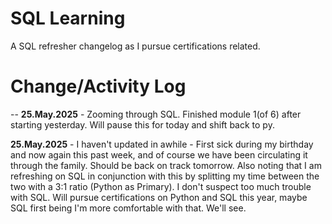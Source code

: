 # SQL Learning

A SQL refresher changelog as I pursue certifications related.

# Change/Activity Log 

--
**25.May.2025** - Zooming through SQL.  Finished module 1(of 6) after starting yesterday.  Will pause this for today and shift back to py.

**25.May.2025** - I haven't updated in awhile - First sick during my birthday and now again this past week, and of course we have been circulating it through the family.  Should be back on track tomorrow. Also noting that I am refreshing on SQL in conjunction with this by splitting my time between the two with a 3:1 ratio (Python as Primary). I don't suspect too much trouble with SQL. Will pursue certifications on Python and SQL this year, maybe SQL first being I'm more comfortable with that.  We'll see.

